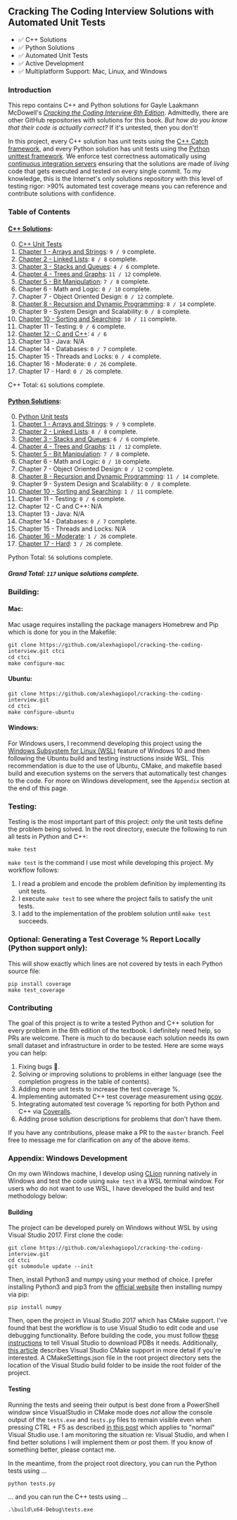  ## Cracking The Coding Interview Solutions with Automated Unit Tests

 * :white_check_mark: C++ Solutions 
 * :white_check_mark: Python Solutions
 * :white_check_mark: Automated Unit Tests
 * :white_check_mark: Active Development
 * :white_check_mark: Multiplatform Support: Mac, Linux, and Windows
 
### Introduction
This repo contains C++ and Python solutions for Gayle Laakmann McDowell's [*Cracking the Coding Interview 6th Edition*](http://a.co/baneyGe). 
Admittedly, there are other GitHub repositories with solutions for this book. *But
how do you know that their code is actually correct?* If it's untested, then you don't! 

In this project, every C++ solution has unit tests using the [C++ Catch framework](https://github.com/philsquared/Catch),
and every Python solution has unit tests using the [Python unittest framework](https://docs.python.org/3.6/library/unittest.html).
We enforce test correctness automatically using [continuous integration servers](https://travis-ci.org/alexhagiopol/cracking-the-coding-interview) 
ensuring that the solutions are made of *living* code that gets executed and tested on every single commit. To my knowledge, this is 
the Internet's only solutions repository with this level of testing rigor: >90% automated test coverage means you can 
reference and contribute solutions with confidence.

### Table of Contents

#### [C++ Solutions](cpp_solutions):
0. [C++ Unit Tests](tests.cpp)
1. [Chapter 1 - Arrays and Strings](cpp_solutions/chapter_01_arrays_and_strings): `9 / 9`  complete.
2. [Chapter 2 - Linked Lists](cpp_solutions/chapter_02_linked_lists): `8 / 8` complete.
3. [Chapter 3 - Stacks and Queues](cpp_solutions/chapter_03_stacks_and_queues): `4 / 6`  complete.
4. [Chapter 4 - Trees and Graphs](cpp_solutions/chapter_04_trees_and_graphs): `11 / 12` complete.  
5. [Chapter 5 - Bit Manipulation](cpp_solutions/chapter_05_bit_manipulation): `7 / 8`  complete.
6. Chapter 6 - Math and Logic: `0 / 10` complete. 
7. Chapter 7 - Object Oriented Design: `0 / 12` complete. 
8. [Chapter 8 - Recursion and Dynamic Programming](cpp_solutions/chapter_08_recursion_and_dynamic_programming): `8 / 14`  complete.
9. Chapter 9 - System Design and Scalability: `0 / 8` complete.
10. [Chapter 10 - Sorting and Searching](cpp_solutions/chapter_10_sorting_and_searching): `10 / 11` complete.
11. Chapter 11 - Testing: `0 / 6` complete.
12. [Chapter 12 - C and C++](cpp_solutions/chapter_12_cpp): `4 / 6`
13. Chapter 13 - Java: N/A
14. Chapter 14 - Databases: `0 / 7` complete.
15. Chapter 15 - Threads and Locks: `0 / 4` complete.
16. Chapter 16 - Moderate: `0 / 26` complete.
17. Chapter 17 - Hard: `0 / 26` complete.

C++ Total: `61` solutions complete.

#### [Python Solutions](python_solutions):
0. [Python Unit tests](tests.py)
1. [Chapter 1 - Arrays and Strings](python_solutions/chapter_01_arrays_and_strings): `9 / 9`  complete.    
2. [Chapter 2 - Linked Lists](python_solutions/chapter_02_linked_lists): `8 / 8` complete.   
3. [Chapter 3 - Stacks and Queues](python_solutions/chapter_03_stacks_queues): `6 / 6`  complete.
4. [Chapter 4 - Trees and Graphs](python_solutions/chapter_04_trees_and_graphs): `11 / 12` complete.  
5. [Chapter 5 - Bit Manipulation](python_solutions/chapter_05_bit_manipulation): `7 / 8`  complete.
6. Chapter 6 - Math and Logic: `0 / 10` complete. 
7. Chapter 7 - Object Oriented Design: `0 / 12` complete. 
8. [Chapter 8 - Recursion and Dynamic Programming](python_solutions/chapter_08_recursion_and_dynamic_programming): `11 / 14`  complete.
9. Chapter 9 - System Design and Scalability: `0 / 8` complete.
10. [Chapter 10 - Sorting and Searching](python_solutions/chapter_10_sorting_and_searching): `1 / 11` complete.
11. Chapter 11 - Testing: `0 / 6` complete.
12. Chapter 12 - C and C++: N/A
13. Chapter 13 - Java: N/A
14. Chapter 14 - Databases: `0 / 7` complete.
15. Chapter 15 - Threads and Locks: N/A
16. [Chapter 16 - Moderate](python_solutions/chapter_16_moderate): `1 / 26` complete.
17. [Chapter 17 - Hard](python_solutions/chapter_17_hard): `3 / 26` complete.

Python Total: `56` solutions complete.

##### Grand Total: `117` unique solutions complete.

### Building: 
#### Mac:
Mac usage requires installing the package managers Homebrew and Pip which is done for you in the Makefile: 
	
    git clone https://github.com/alexhagiopol/cracking-the-coding-interview.git ctci
    cd ctci
    make configure-mac

#### Ubuntu:

    git clone https://github.com/alexhagiopol/cracking-the-coding-interview.git
    cd ctci
    make configure-ubuntu

#### Windows:
For Windows users, I recommend developing this project using the [Windows Subsystem 
for Linux (WSL)](https://docs.microsoft.com/en-us/windows/wsl/install-win10) feature 
of Windows 10 and then following the Ubuntu build and testing instructions inside WSL. 
This recommendation is due to the use of Ubuntu, CMake, and makefile based build and execution
systems on the servers that automatically test changes to the code. For more on Windows 
development, see the `Appendix` section at the end of this page.

### Testing:
Testing is the most important part of this project: *only* 
the unit tests define the problem being solved. In the root 
directory, execute the following to run all tests in Python and C++:

    make test
    
`make test` is the command I use most while developing this project. My workflow follows:

1. I read a problem and encode the problem definition by implementing its unit tests.
2. I execute `make test` to see where the project fails to satisfy the unit tests.
3. I add to the implementation of the problem solution until `make test` succeeds.

### Optional: Generating a Test Coverage % Report Locally (Python support only):
This will show exactly which lines are not covered by tests in each Python source file:

    pip install coverage
    make test_coverage

### Contributing
The goal of this project is to write a tested Python and C++ solution for every problem in the 6th edition of the textbook.
I definitely need help, so PRs are welcome. There is much to do because each solution needs its own 
small dataset and infrastructure in order to be tested. Here are some ways you can help:

1. Fixing bugs :bug:.
2. Solving or improving solutions to problems in either language (see the completion progress in the table of contents).
3. Adding more unit tests to increase the test coverage %.
4. Implementing automated C++ test coverage measurement using [gcov](http://gcc.gnu.org/onlinedocs/gcc/Gcov.html).
5. Integrating automated test coverage % reporting for both Python and C++ via [Coveralls](Coveralls.io).
6. Adding prose solution descriptions for problems that don't have them.

If you have any contributions, please make a PR to the `master` branch. Feel free to message me for clarification on any of
the above items.

### Appendix: Windows Development
On my own Windows machine, I develop using [CLion](https://www.jetbrains.com/clion/) running
natively in Windows and test the code using `make test` in a WSL terminal window.
For users who do not want to use WSL, I have developed the build and test methodology below:

#### Building
The project can be developed purely on Windows without WSL by using Visual Studio 2017. 
First clone the code:

	git clone https://github.com/alexhagiopol/cracking-the-coding-interview.git
	cd ctci
	git submodule update --init

Then, install Python3 and numpy using your method of choice. I prefer installing Python3 and pip3 from 
the [official website](https://www.python.org/downloads/) then installing numpy via pip:

	pip install numpy

Then, open the project in Visual Studio 2017 which has CMake support.
I've found that best the workflow is to use Visual Studio to edit code and use debugging functionality. Before
building the code, you must follow [these instructions](https://stackoverflow.com/a/12954908)
to tell Visual Studio to download PDBs it needs. Additionally, [this article](https://blogs.msdn.microsoft.com/vcblog/2016/10/05/cmake-support-in-visual-studio/)
describes Visual Studio CMake support in more detail if you're interested. A CMakeSettings.json file in the root project
directory sets the location of the Visual Studio build folder to be inside the root folder of the project.

#### Testing
Running the tests and seeing their output is best done from a PowerShell window since VisualStudio in CMake mode
does *not* allow the console output of the `tests.exe` and `tests.py` files to remain visible even when pressing 
CTRL + F5 as described [in this post](https://stackoverflow.com/a/1775870) which applies to 
"normal" Visual Studio use. I am monitoring the situation re: Visual Studio, and when I find better solutions
I will implement them or post them. If you know of something better, please contact me.

In the meantime, from the project root directory, you can run the Python tests using ...

	python tests.py

... and you can run the C++ tests using ...

	.\build\x64-Debug\tests.exe
